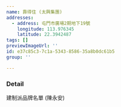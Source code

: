 ```yaml
---
name: 靠得住 (太興集團)
addresses:
  - address: 屯門市廣場2期地下19號
    longitude: 113.976345
    latitude: 22.3942487
tags: []
previewImageUrl: ''
id: e37c85c3-7c1a-5343-8586-35a8b0dc61b5
group: ''

---
```

### Detail
建制派品牌名單 (陳永安)


